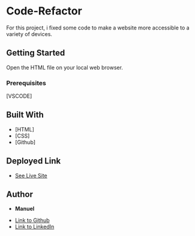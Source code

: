 # Code-Refactor

For this project, i fixed some code to make a website more accessible to a variety of devices.
## Getting Started

Open the HTML file on your local web browser.

### Prerequisites

[VSCODE]

## Built With

* [HTML]
* [CSS]
* [Github]

## Deployed Link

* [See Live Site](https://manuelvrsr.github.io/)


## Author

* **Manuel** 

- [Link to Github](https://github.com/manuelvrsr)
- [Link to LinkedIn](https://www.linkedin.com/in/manuel-villasenor-854186205/)